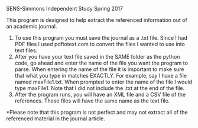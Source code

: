SENS-Simmons
Independent Study Spring 2017

This program is designed to help extract the referenced
information out of an academic journal.

1) To use this program you must save the journal as a .txt file.
Since I had PDF files I used pdftotext.com to convert the files I wanted to
use into text files.
2) After you have your text file saved in the SAME folder as the python code,
go ahead and enter the name of the file you want the program to parse. When
entering the name of the file it is important to make sure that what you type in
matches EXACTLY.
For example, say I have a file named maxFile1.txt. When prompted to enter the
name of the file I would type maxFile1. Note that I did not include the
.txt at the end of the file.
3) After the program runs, you will have an XML file and a CSV file of the
references. These files will have the same name as the text file.

*Please note that this program is not perfect and may not extract all of the
referenced material in the journal article.
